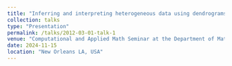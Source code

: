 ```yaml
---
title: "Inferring and interpreting heterogeneous data using dendrograms"
collection: talks
type: "Presentation"
permalink: /talks/2012-03-01-talk-1
venue: "Computational and Applied Math Seminar at the Department of Mathematics, Tulane University."
date: 2024-11-15
location: "New Orleans LA, USA"
---
```

